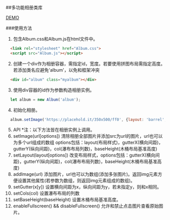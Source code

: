 ##多功能相册类库

[DEMO](http://object101.github.io/IFE/task51/demo/index.html)

###使用方法
1. 包含Album.css和Album.js在html文件中。
~~~html
  <link rel="stylesheet" href="Album.css">
  <script src="Album.js"></script>
~~~

2. 创建一个div作为相册容器，需指定id，宽度。若要使用拼图布局需指定高度。若添加类名应避免'album'，以免和框架冲突
~~~html
  <div id="album" class="myalbum"></div>
~~~

3. 使用div容器的id作为参数构造相册实例。
~~~javascript
  let album = new Album('album');
~~~

4. 初始化相册。
~~~javascript
  album.setImage('https://placehold.it/350x500/ff0', {layout: 'barrel', baseHeight: 300});
~~~

5. API
  *注：以下方法皆在相册实例上调用。
  1. setImage(url[options])
    清除相册全部图片并添加src为url的图片，url也可以为多个url组成的数组
    options包括：layout(布局样式)，gutterX(横向间距)，gutterY(纵向间距)，col(瀑布布局列数)，baseHeight(木桶布局基准高度)
  2. setLayout(layout[options])
    改变布局样式，options包括：gutterX(横向间距)，gutterY(纵向间距)，col(瀑布布局列数)，baseHeight(木桶布局基准高度)
  3. addImage(url)
    添加图片，url也可以为数组(添加多张图片)。返回img元素方便设置其他属性(若参数为数组，则返回img元素组成的数组)。
  4. setGutter(x[y])
    设置横向间距为x，纵向间距为y，若未指定y，则和x相同。
  5. setCols(col)
    设置瀑布布局的列数
  6. setBaseHeight(baseHeight)
    设置木桶布局基准高度。
  7. enableFullscreen() && disableFullscreen()
    允许和禁止点击图片查看原始图片。